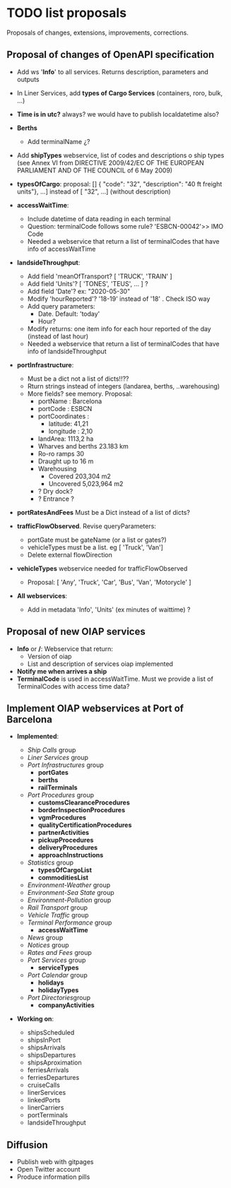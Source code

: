 # TODO list proposals

Proposals of changes, extensions, improvements, corrections.

## Proposal of changes of OpenAPI specification

- Add ws '**Info**' to all services. Returns description, parameters and outputs
- In Liner Services, add **types of Cargo Services** (containers, roro, bulk, ...)
- **Time is in utc?** always? we would have to publish localdatetime also?
- **Berths**
  - Add terminalName ¿?
- Add **shipTypes** webservice, list of codes and descriptions o ship types (see Annex VI from DIRECTIVE 2009/42/EC OF THE EUROPEAN PARLIAMENT AND OF THE COUNCIL of 6 May 2009)
- **typesOfCargo**: proposal: [] { "code": "32", "description": "40 ft freight units"}, ...] instead of 	[ "32", ...] (without description)
- **accessWaitTime**:
  - Include datetime of data reading in each terminal
  - Question: terminalCode follows some rule? 'ESBCN-00042'>> IMO Code
  - Needed a webservice that return a list of terminalCodes that have info of accessWaitTime

- **landsideThroughput**:
  - Add field 'meanOfTransport? [ 'TRUCK', 'TRAIN' ]
  - Add field 'Units'?  [ 'TONES', 'TEUS', ... ] ?
  - Add field 'Date'? ex: "2020-05-30"
  - Modify 'hourReported'? '18-19' instead of '18' . Check ISO way
  - Add query parameters:
    - Date. Default: 'today'
    - Hour?
  - Modify returns: one item info for each hour reported of the day (instead of last hour)
  - Needed a webservice that return a list of terminalCodes that have info of landsideThroughput

- **portInfrastructure**: 
  - Must be a dict not a list of dicts!!??
  - Rturn strings instead of integers (landarea, berths, ..warehousing)
  - More fields? see memory. Proposal:
    - portName : Barcelona
    - portCode : ESBCN
    - portCoordinates :
      - latitude: 41,21
      - longitude : 2,10
    - landArea: 1113,2 ha
    - Wharves and berths 23.183 km
    - Ro-ro ramps 30
    - Draught up to 16 m
    - Warehousing
      - Covered 203,304 m2
      - Uncovered 5,023,964 m2
    - ? Dry dock?
    - ? Entrance ?

- **portRatesAndFees** Must be a Dict instead of a list of dicts?
- **trafficFlowObserved**. Revise queryParameters:
  - portGate must be gateName (or a list or gates?)
  - vehicleTypes must be a list. eg [ 'Truck', 'Van']
  - Delete external flowDirection
- **vehicleTypes** webservice needed for trafficFlowObserved
  - Proposal: [ 'Any', 'Truck', 'Car', 'Bus', 'Van', 'Motorycle' ]
- **All webservices**:
  - Add in metadata 'Info', 'Units' (ex minutes of waittime) ?

## Proposal of new OIAP services
- **Info** or **/**: Webservice that return:
  - Version of oiap
  - List and description of services oiap implemented
- **Notify me when arrives a ship**
- **TerminalCode** is used in accessWaitTime. Must we provide a list of TerminalCodes with access time data?

## Implement OIAP webservices at Port of Barcelona

- **Implemented**:
  - *Ship Calls* group
  - *Liner Services* group
  - *Port Infrastructures* group
    - **portGates**
    - **berths**
    - **railTerminals**
  - *Port Procedures* group
    - **customsClearanceProcedures**
    - **borderInspectionProcedures**
    - **vgmProcedures**
    - **qualityCertificationProcedures**
    - **partnerActivities**
    - **pickupProcedures**
    - **deliveryProcedures**
    - **approachInstructions**
  - *Statistics* group
    - **typesOfCargoList**
    - **commoditiesList**
  - *Environment-Weather* group
  - *Environment-Sea State* group
  - *Environment-Pollution* group
  - *Rail Transport* group
  - *Vehicle Traffic* group
  - *Terminal Performance* group
    - **accessWaitTime**
  - *News* group
  - *Notices* group
  - *Rates and Fees* group
  - *Port Services* group
    - **serviceTypes**
  - *Port Calendar* group
    - **holidays**
    - **holidayTypes**
  - *Port Directories*group
    - **companyActivities**
  
- **Working on**:
  - shipsScheduled
  - shipsInPort
  - shipsArrivals
  - shipsDepartures
  - shipsAproximation
  - ferriesArrivals
  - ferriesDepartures
  - cruiseCalls
  - linerServices
  - linkedPorts
  - linerCarriers
  - portTerminals
  - landsideThroughput

## Diffusion

- Publish web with gitpages
- Open Twitter account
- Produce information pills
